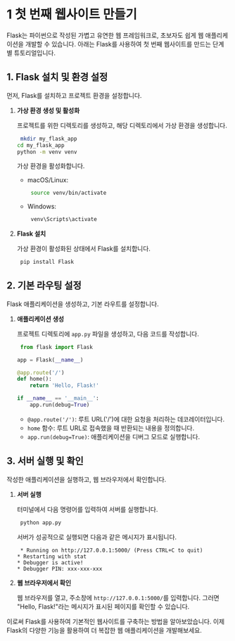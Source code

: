 # 1 첫 번째 웹사이트 만들기

Flask는 파이썬으로 작성된 가볍고 유연한 웹 프레임워크로, 초보자도 쉽게 웹 애플리케이션을 개발할 수 있습니다. 아래는 Flask를 사용하여 첫 번째 웹사이트를 만드는 단계별 튜토리얼입니다.

## 1. Flask 설치 및 환경 설정

먼저, Flask를 설치하고 프로젝트 환경을 설정합니다.

1. **가상 환경 생성 및 활성화**

    프로젝트를 위한 디렉토리를 생성하고, 해당 디렉토리에서 가상 환경을 생성합니다.  

   ```bash
    mkdir my_flask_app
   cd my_flask_app
   python -m venv venv
   ```


    가상 환경을 활성화합니다.  

   - macOS/Linux:

     ```bash
      source venv/bin/activate 
     ``` 

   - Windows:

     ```bash
      venv\Scripts\activate 
     ``` 

2. **Flask 설치**

    가상 환경이 활성화된 상태에서 Flask를 설치합니다.  

   ```bash
    pip install Flask 
   ```


## 2. 기본 라우팅 설정

Flask 애플리케이션을 생성하고, 기본 라우트를 설정합니다.

1. **애플리케이션 생성**

    프로젝트 디렉토리에 `app.py` 파일을 생성하고, 다음 코드를 작성합니다.  

   ```python
    from flask import Flask

   app = Flask(__name__)

   @app.route('/')
   def home():
       return 'Hello, Flask!'

   if __name__ == '__main__':
       app.run(debug=True) 
   ```


   - `@app.route('/')`: 루트 URL('/')에 대한 요청을 처리하는 데코레이터입니다.
   - `home` 함수: 루트 URL로 접속했을 때 반환되는 내용을 정의합니다.
   - `app.run(debug=True)`: 애플리케이션을 디버그 모드로 실행합니다.

## 3. 서버 실행 및 확인

작성한 애플리케이션을 실행하고, 웹 브라우저에서 확인합니다.

1. **서버 실행**

    터미널에서 다음 명령어를 입력하여 서버를 실행합니다.  

   ```bash
    python app.py 
   ```


    서버가 성공적으로 실행되면 다음과 같은 메시지가 표시됩니다.  

   ```
    * Running on http://127.0.0.1:5000/ (Press CTRL+C to quit)
   * Restarting with stat
   * Debugger is active!
   * Debugger PIN: xxx-xxx-xxx
   ```


2. **웹 브라우저에서 확인**

    웹 브라우저를 열고, 주소창에 `http://127.0.0.1:5000/`를 입력합니다.   그러면 "Hello, Flask!"라는 메시지가 표시된 페이지를 확인할 수 있습니다.  

이로써 Flask를 사용하여 기본적인 웹사이트를 구축하는 방법을 알아보았습니다. 이제 Flask의 다양한 기능을 활용하여 더 복잡한 웹 애플리케이션을 개발해보세요. 